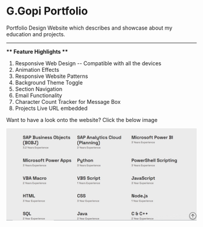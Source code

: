# G.Gopi Portfolio
Portfolio Design Website which describes and showcase about my education and projects.
<hr>
<b> ** Feature Highlights ** </b>

1. Responsive Web Design -- Compatible with all the devices
2. Animation Effects
3. Responsive Website Patterns
4. Background Theme Toggle
5. Section Navigation
6. Email Functionality
7. Character Count Tracker for Message Box
7. Projects Live URL embedded

Want to have a look onto the website? Click the below image

<a href="https://github.com/Gopi2003-G/PORTFOLIO/" title="Click Me" target="_blank">
<img src="./assets/images/Skillset.jpg" alt="Portfolio_website">
</a>
